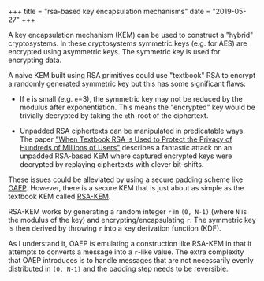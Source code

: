 +++
title = "rsa-based key encapsulation mechanisms"
date = "2019-05-27"
+++

A key encapsulation mechanism (KEM) can be used to construct a "hybrid" cryptosystems. In these cryptosystems symmetric keys (e.g. for AES) are encrypted using asymmetric keys. The symmetric key is used for encrypting data.

A naive KEM built using RSA primitives could use "textbook" RSA to encrypt a randomly generated symmetric key but this has some significant flaws:

* If `e` is small (e.g. `e`=3), the symmetric key may not be reduced by the modulus after exponentiation. This means the "encrypted" key would be trivially decrypted by taking the `e`th-root of the ciphertext.

* Unpadded RSA ciphertexts can be manipulated in predicatable ways. The paper ["When Textbook RSA is Used to Protect the Privacy of Hundreds of Millions of Users"](https://arxiv.org/pdf/1802.03367.pdf) describes a fantastic attack on an unpadded RSA-based KEM where captured encrypted keys were decrypted by replaying ciphertexts with clever bit-shifts.

These issues could be alleviated by using a secure padding scheme like [OAEP](https://cseweb.ucsd.edu/~mihir/papers/oae.pdf). However, there is a secure KEM that is just about as simple as the textbook KEM called [RSA-KEM](https://www.shoup.net/papers/iso-2.pdf).

RSA-KEM works by generating a random integer `r` in `(0, N-1)` (where `N` is the modulus of the key) and encrypting/encapsulating `r`. The symmetric key is then derived by throwing `r` into a key derivation function (KDF).

As I understand it, OAEP is emulating a construction like RSA-KEM in that it attempts to converts a message into a `r`-like value. The extra complexity that OAEP introduces is to handle messages that are not necessarily evenly distributed in `(0, N-1)` and the padding step needs to be reversible.

